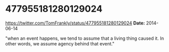 # 477955181280129024
https://twitter.com/TomFrankly/status/477955181280129024
**Date:** 2014-06-14

"when an event happens, we tend to assume that a living thing caused it. In other words, we assume agency behind that event."
